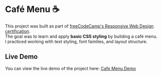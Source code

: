 # Café Menu ☕

This project was built as part of [freeCodeCamp's Responsive Web Design certification](https://www.freecodecamp.org/learn/).  
The goal was to learn and apply **basic CSS styling** by building a café menu. I practiced working with text styling, font families, and layout structure.

## Live Demo

You can view the live demo of the project here: [Cafe Menu Demo](https://haydencae-pixel.github.io/Cafe-Menu/)

